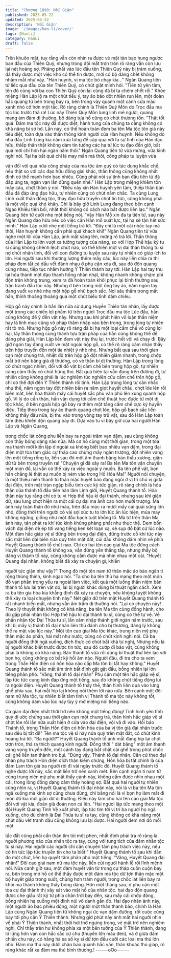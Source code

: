 ```yaml
---
title: "Chương 1898: Nổi Giận"
published: 2025-05-22
updated: 2025-05-22
description: 'Nổi Giận'
image: '/images/han-li/cover/'
tags: [HanLi]
category: HanLi
draft: false
---
```


Trên khuôn mặt, tuy rằng vẫn còn nhìn ra được vẻ mặt tàn bạo
hung ngược ban đầu của Thiên Quỷ, nhưng trong đôi mắt trợn
tròn rõ ràng vẫn còn lưu lại nét hoảng sợ.
Phảng phất vào lúc đầu tên Thiên Quỷ này bị trảm xuống, đã thấy
được một việc khó có thể tin được, mới có bộ dáng chết không
nhắm mắt như vậy.
"Hàn huynh, vị ma tộc bỏ chạy kia…" Ngân Quang tiên tử liếc qua
đầu của tên Thiên Quỷ, có chút giật mình hỏi.
"Tiên tử yên tâm, tên đó cùng với ba con Thiên Quỷ còn lại cũng
đã bị ta chém chết rồi." Khóe miệng Hàn Lập lộ ra một chút tiếu ý,
tay áo bào dột nhiên run lên, một đoàn hắc quang từ bên trong
bay ra, bên trong vây quanh một cánh cửa màu xanh nhỏ cỡ hơn
một tấc.
Rõ ràng chính là Thiên Quỷ Môn do Trọc đầu ma tộc lúc trước thả
ra!
Lúc này Thiên Quỷ Môn lung linh mê người, quang mang ảm đảm
dị thường, bộ dáng tựa hồ cũng có chút thương tổn.
"Thật tốt quá. Đám ma tộc này đã được diệt, hành tung của chúng
ta càng không có khả năng bị sơ hở. Lần này, có thể hoàn toàn
đem ba tên Ma tộc tôn giả này tiêu diệt, toàn dựa vào thần thông
kinh người của Hàn huynh. Nếu không do nha đầu Linh Lung kia
năm xưa từng đề cập qua với ta sự tình của Hàn đạo hữu, thiếp
thân thật không dám tin tưởng các hạ từ lúc tu đạo đến giờ, bất
quá mới chỉ hơn hai ngàn năm thôi." Ngân Quang tiên tử vừa
mừng, vừa kinh nghi nói.
Tại hạ bất quá chỉ là may mắn mà thôi, công pháp tu luyện vừa

vặn đối với quá nửa công pháp của ma tộc âm quỷ có tác dụng
khắc chế, nếu thật so với các đạo hữu đồng giai khác, thần thông
cũng không nhất định có thể mạnh hơn bao nhiêu. Cũng phải nói
sự tình ban đầu tiên tử đã đáp ứng ta, ngàn vạn lần đừng quên
nhé." Hàn Lập trong miệng khiêm tốn mấy câu, chợt thâm ý nói.
"Điều này xin Hàn huynh yên tâm, thiếp thân ban đầu đã đáp ứng
đạo hữu, tự nhiên cũng có chút nắm chắc. Ta cùng Lung Linh
xuất thân đồng tộc, thay đạo hữu truyền chút tin tức, cũng không
phải là một việc quá khó khăn. Chỉ là bây giờ Linh Lung đang theo
bên cạnh Ngao Khiếu tiền bối, nhất thời không có cách nào bắt
được liên lạc." Ngân Quang tiên tử cười nhẹ một tiếng nói.
"Vậy Hàn Mỗ xin đa tạ tiên tử, sau này Ngân Quang đạo hữu nếu
có việc cần Hàn mỗ xuất lực, tại hạ sẽ tận hết sức mình." Hàn
Lập cười nhẹ một tiếng trả lời.
"Đây chỉ là một cái nhấc tay mà thôi, Hàn huynh không cần phải
quá khách khí!" Ngân Quang tiên tử vừa nghe một lời của Hàn
Lập, ánh mắt sáng lên, mừng rõ trả lời.
Thần thông của Hàn Lập to lớn vượt xa tưởng tượng của nàng, so
với Hợp Thể hậu kỳ tu sĩ cũng không chênh lệch chút nào, có thể
khiến một vị đai thần thông tu sĩ nợ chút nhân tình, đối với con
đường tu luyện sau này tự nhiên có giúp ích to lớn.
Hai người sau khi thương lượng thêm mấy câu, lúc này liền chia
ra thi pháp đem tất cả dấu vết đánh nhau ở phụ cận xóa đi, sau
đó độn quang cùng nhau, tiếp tục nhắm hướng Ỷ Thiên thành bay
tới.
Hàn Lập hai tay thu lại hóa thành một đạo thanh hồng nhàn nhạt,
không nhanh không chậm phi độn trên không trung, xem ra đã
hoàn toàn khôi phục lại bình thường sau trận tranh đấu lúc nãy.
Nhưng ở bên trong một ống tay áo, năm ngón tay đang vuốt ve
nhè nhẹ một hộp gỗ nhũ bạch sắc.
Nơi sâu thẳm trong mắt hắn, thỉnh thoảng thoáng qua một chút
biểu tình đăm chiêu.

Hộp gỗ này chính là hắn lần nữa sử dụng Huyền Thiên tàn nhận,
lấy được một trong các chiến lợi phẩm từ trên người Trọc đầu ma
tộc
Lúc đầu, hắn cũng không để ý đến vật này. Nhưng sau khi phát
hiện vô luận thần niệm hay là linh mục cũng vô pháp thâm nhập
vào bên trong, trong lòng tự nhiên rất tò mò.
Nhưng hộp gỗ này rõ ràng đã bị hạ một loại cấm chế vô cùng lợi
hại, lấy thần thông cùng thành tựu trận pháp của hắn cũng không
thể dễ dàng phá giải, Hàn Lập liền đem vật này thu lại, trước hết
vội vã chạy đi.
Bây giờ ngón tay đang vuốt ve mặt ngoài hộp gỗ, có thể rõ ràng
cảm nhận thấy trên hộp truyền đến một tia nhiệt ý nhè nhẹ.
Nhưng bất quá sau thời gian cạn một chung trà, nhiệt độ trên hộp
gỗ đột nhiên giảm nhanh, trong chớp mắt trở nên băng giá dị
thường, có vẻ thần bí dị thường.
Hàn Lập trong lòng có chút ngạc nhiên, đối với đồ vật bị cấm chế
bên trong hộp gõ, tự nhiên càng cảm thấy có chút hứng thú.
Bất quá hiện tại vẫn đang trên đường đi, tự nhiên cũng không
phải là lúc nghiêm túc nghiên cứu cấm chế trên hộp gỗ, chỉ có thể
đợi đến Ý Thiên thành rồi tính.
Hàn Lập trong lòng tự cân nhắc như thế, năm ngón tay đột nhiên
bắn ra năm giọt huyết châu, chợt lóe lên rồi biến mất, liền hóa
thành mấy cái huyết sắc phù văn phủ lên xung quanh hộp gỗ.
Vì lý do cẩn thận, hắn vận dụng tới cấm chế thuật học được từ
một dị tộc khác, ở bên ngoài hộp gỗ bày ra thêm một tầng cấm
chế cực kỳ huyền diệu.
Tiếp theo trong tay áo thanh quang chợt lóe, hộp gỗ bạch sắc liền
không thấy đâu nữa, bị thu vào trong vòng tay trữ vật, sau đó Hàn
Lập toàn tâm điều khiển độn quang bay đi.
Dựa vào tu vi bây giờ của hai người Hàn Lập và Ngân Quang,

trong chốc lát công phu liền bay ra ngoài trăm vạn dặm, sau cùng
không còn thấy bóng dáng nào nữa.
Mà cơ hồ cùng một thời gian, trong một tòa ma thành mới kiến lập
ở ngoài xa không biết bao nhiêu vạn dặm, trong đại điện một tòa
tam giác cự tháp cao chừng mấy ngàn trượng, đột nhiên vang lên
một tiếng rống to, liền sau đó một âm thanh băng hàn thấu xương,
giận dữ từ bên trong truyền ra!
"Chuyện gì đã xảy ra! Ba tên Ma tôn vận chuyển một món đồ, lại
vẫn có thể xảy ra việc ngoài ý muốn. Ba tên phế vật, bọn hắn
chẳng lẽ thật sự muốn bị ném vào trong Hồ Hóa Ma!"
Người nói chuyện, là một thiếu niên thanh tú thân mặc huyết bào
đang ngồi ỡ vị trí chủ vị giữa đại điện, trên mặt tràn ngập biểu tình
cực kỳ tức giận, rõ ràng chính là hóa thân của thánh tổ đầu tiên
hàn lâm Linh giới, Huyết Quang thánh tổ.
Hóa thân này tuy rằng chỉ có tu vi Hợp thể hậu kì đại thành,
nhưng sau khi giận dữ, sau lưng chợt hiện ra một cái cự đại ma
ảnh cao hơn mười trượng.
Ma ảnh này toàn thân đỏ như máu, trên đầu mọc ra mười mấy cái
quái sừng lớn nhỏ, đồng thời trên người có vài sợi xúc tu to lớn lúc
ẩn lúc hiện, múa may không ngừng, giống như một đầu bạch tuột
khổng lồ.
Mà từ trên thân Ma ảnh này, tán phát ra khí tức kinh khủng phảng
phất như thực thể. Đem bốn vách đại điện đè ép tới vang tiếng
ken két loạn xạ, sẽ sụp đổ bất cứ lúc nào.
Một đám hắc giáp vệ sĩ đứng bên trong đại điện, đứng trước cỗ
khí tức này sắc mặt liền đại biến nửa quỳ trên mặt đất, cúi đầu
không dám nhìn về phía Huyết Quang thánh tổ chút nào.
Chỉ có hai tên cao giai Ma tộc đứng cách Huyết Quang thánh tổ
không xa, vẫn đứng yên thẳng tắp, nhưng thấy bộ dáng vị thánh
tổ này, cũng không cầm được mà nhìn nhau một cái.
"Huyết Quang đại nhân, không biết đã xảy ra chuyện gì, khiến

người tức giận như vậy?" Trong đó một tên nam tử thân mặc áo
bào ngân ti rộng thùng thình, kinh ngạc hỏi.
"Ta cho ba tên thủ hạ mang theo một món đồ vạn phần trọng yếu
ra ngoài làm việc, kết quả một luồng thần niệm bản thánh tổ lưu
lại trên vật đó, lại bị người khác dùng bí thuật ngăn cách. Xem ra
ba tên gia hỏa kia khẳng định đã xảy ra chuyện, nếu không tuyệt
không thể xảy ra loại chuyện tình này." Nét giận dữ trên mặt
Huyết Quang thánh tổ rất nhanh biến mất, nhưng vẫn âm trầm dị
thường nói.
"Lại có chuyện này! Theo lý thuyết thật không có khả năng, ba tên
Ma tôn cùng đồng hành, cho dù gặp phải nhân tộc Hợp thể hậu kì
đại thành tu sĩ, cũng có thể tự vệ. Về phần nhân tộc Đại Thừa tu
sĩ, lần xâm nhập thánh giới ngàn năm trước, sau khi bị mấy vị
thánh tổ đại nhân liên thủ đánh cho bị thương, đáng lý không thể
ra mặt vào lúc này." Một tên cao giai Ma tộc khác, trung niên mỹ
phụ thân mặc áo phấn, hai mắt như nước, cũng có chút kinh nghi
nói.
Cả ba người đồng thời ngã xuống, đích thực có chút bất khả tư
nghị, Nhưng nếu là bị người khác biết trước được tin tức, sau đó
cướp đi bảo vật, cũng không phải là không có khả năng. Bản
thánh tổ vừa rồi dùng bí thuật thử liên lạc với bọn họ, cũng không
có bất kỳ hồi âm nào. Người đâu, đi tra cho ta xem trong Thần
Hồn điện có hồn hỏa nào cấp Ma tôn bị tắt hay không." Huyết
Quang thánh tổ sắc mắt âm tình bất định gật gật đầu, bỗng nhiên
lại lớn tiếng phân phó.
"Vâng, thánh tổ đại nhân" Phụ cận một tên hắc giáp vệ sĩ, lập tức
tức cung kính đáp ứng một tiếng, sau đó không chút tiếng động
lui ra ngoài điện.
Huyết Quang thánh tổ thấy thế, thân hình liền dựa vào lưng ghế
phía sau, hai mắt híp lại không nói thêm lời nào nữa.
Bên cạnh một đôi nam nữ Ma tộc, tự nhiên biết tâm tình vị Thánh
tổ ma tộc này không tốt, cũng không dám vào lúc này tùy ý mở
miệng nói tiếng nào.

Cả gian đại điện nhất thời trở nên không một tiếng động!
Tình hình yên tĩnh quỷ dị ước chừng sau thời gian cạn một chung
trà, thân hình hắc giáp vệ sĩ chợt lóe rồi lần nữa xuất hiện ở cửa
vào đại điện, vội vã đi vào.
Hồi báo Thánh tổ, trong Thần Hồn điện có hồn hỏa của ba vị tôn
giả đại nhân trước sau đều bị tắt đi!" Tên ma tộc vệ sĩ này nửa
quỷ trên mặt đất, có chút kinh hoảng trả lời.
"Ba người?" Huyết Quang thánh tổ ánh mắt đang híp lại chợt trợn
tròn, thả ra thích quang kinh người.
Đồng thời " dát băng" một âm thanh vang vọng truyền đến, một
cánh tay đang bắt chặt cái ghế trong phút chốc cái ghế liền tan
thành tro bụi.
"Đúng vậy, Thánh tổ đại nhân. Căn cứ theo đại nhân phụ trách
Hồn điện đích thân kiếm chứng, Hồn hỏa bị tắt chính là của đám
Lam tôn giả ba người rời đi vài ngày trước đó.
Huyết Quang thánh tổ nghe được lời này, sắc mặt liền trở nên
xanh mét.
Bên cạnh ngân ti nam tử cùng trung niên mỹ phụ mắt thấy cảnh
này, không cầm được nhìn nhau một cái, trong lòng đồng dạng
cảm thấy hoảng sợ.
Bất quá hai người tự nhiên cũng nhìn ra, vị Huyết Quang thánh tổ
đại nhân này, nói là vì ba tên Ma tôn ngã xuống mà kinh sợ cũng
chưa đúng, chi bằng nói là vì bọn họ làm mất đi món đồ kia mới
giận dữ dị thường.
Điều này làm cho hai tên cao giai Ma tộc đối với vật kia, đoán già
đoán non cả lên.
"Hai ngươi lập tức mang theo một đội Huyết Quang Tinh Vệ xuất
phát, lập tức tìm tới vị trí ba người họ ngã xuống, cho dù chính là
Đại Thừa tu sĩ ra tay, cũng không có khả năng một chút dấu vết
tranh đấu cũng không lưu lại được. Hai người đem nơi đó mỗi một

tấc đất cũng phải cẩn thận tìm tòi một phen, nhất định phải tra rõ
ràng là người phương nào của nhân tộc ra tay, cùng với tung tích
của đám nhân tộc tu sĩ này. Hai người các người chỉ cần chuyên
tâm phụ trách việc này, nếu có tin tức lập tức truyền tin cho ta
biết!" Huyết Quang thánh tổ sau khi đắn đo một chút, liền hạ
quyết tâm phân phó một tiếng.
"Vâng, Huyết Quang đại nhân!" Đôi cao giai nam nữ ma tộc này,
liền cúi người hành lễ rồi lĩnh mệnh nói.
Nửa canh giờ sau, một đám huyết vân từ trong cự tháp cuồn
cuộn bay ra, bên trong mơ hồ có thể thấy được một đám ma tộc
dữ tợn thân mặc một bộ huyết giáp trong suốt, chừng hơn trăm
người, trong chốc lát liền bay ra khỏi ma thành không thấy bóng
dáng.
Hơn một tháng sau, ở phụ cận một tòa cự đại thành thị xây sát
vào mặt hồ của nhân tộc. hai đạo độn quang được che giấu rất kỹ
từ phía chân trời bay đến, sau mấy cái chớp động, bỗng nhiên hạ
xuống một đỉnh núi vô danh gần đó.
Hai đạo nhân ảnh này, một người áo bạc phiêu động, một người
một thân thanh bào, chính là Hàn Lập cùng Ngân Quang tiên tử
không ngại ức vạn dặm đường, rốt cuộc cũng bay tới phụ cận Ỷ
Thiên thành.
Nhưng giờ phút này ánh mắt hai người nhìn về phái Ỷ Thiên
thành, nhất thời hơi thở ngưng trọng, vẻ mặt trở nên nghiêm nghị.
Chỉ thấy trên hư không phía xa một bên tường của Ỷ Thiên thành,
đang lơ lửng hơn vạn con hắc sắc cự chu (thuyền lớn màu đen),
và ỡ giữa đám chiến chu này, có hằng hà sa số kỵ sĩ dữ tợn đều
cưỡi các loai ma thú lớn nhỏ.
Đám ma thú này dưới chân bao quanh hắc vân, thân khoác thú
giáp, rõ ràng khác rất xa đám ma thú bình thường.!
------oOo------
